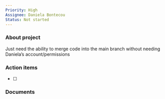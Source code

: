 ```yaml
---
Priority: High
Assignee: Daniela Bontecou
Status: Not started
---
```

### About project

Just need the ability to merge code into the main branch without needing Daniela’s account/permissions

  

### Action items

- [ ]

  

### Documents

[](https://www.notion.soundefined)